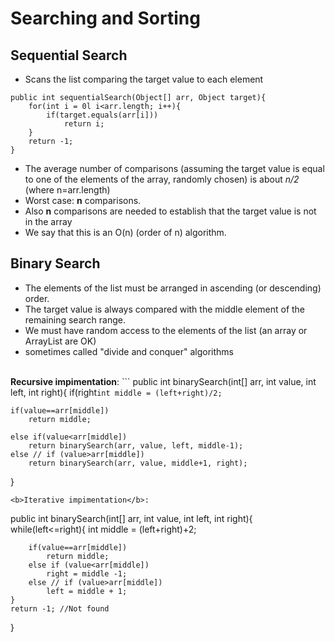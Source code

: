 # Searching and Sorting
## Sequential Search
- Scans the list comparing the target value to each element
```
public int sequentialSearch(Object[] arr, Object target){
    for(int i = 0l i<arr.length; i++){
        if(target.equals(arr[i]))
            return i;
    }
    return -1;
}
```
- The average number of comparisons (assuming the target value is equal to one of the elements of the array, randomly chosen) is about <i>n/2</i> (where n=arr.length)
- Worst case: <b>n</b> comparisons.
- Also <b>n</b> comparisons are needed to establish that the target value is not in the array 
- We say that this is an O(n) (order of n) algorithm.
## Binary Search
- The elements of the list must be arranged in ascending (or descending) order.
- The target value is always compared with the middle element of the remaining search range.
- We must have random access to the elements of the list (an array or ArrayList are OK)
- sometimes called "divide and conquer" algorithms
<br>
<b>Recursive impimentation</b>:
```
public int binarySearch(int[] arr, int value, int left, int right){
    if(right<left)
        return -1; //not found

    int middle = (left+right)/2;

    if(value==arr[middle])
        return middle;
    
    else if(value<arr[middle])
        return binarySearch(arr, value, left, middle-1);
    else // if (value>arr[middle])
        return binarySearch(arr, value, middle+1, right);
}
```
<b>Iterative impimentation</b>:
```
public int binarySearch(int[] arr, int value, int left, int right){
    while(left<=right){
        int middle = (left+right)+2;

        if(value==arr[middle])
            return middle;
        else if (value<arr[middle])
            right = middle -1;
        else // if (value>arr[middle])
            left = middle + 1;
    }
    return -1; //Not found
}
```